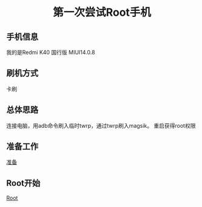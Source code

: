 <div align = "center">
  <h1>第一次尝试Root手机</h1>
</div>


## 手机信息
我的是Redmi K40 国行版 MIUI14.0.8
## 刷机方式
卡刷
## 总体思路
连接电脑，用adb命令刷入临时twrp，通过twrp刷入magsik。
重启获得root权限
## 准备工作
[准备](https://github.com/XuanqiCui/AndroidRoot/blob/main/Prepare.md)
## Root开始
[Root](https://github.com/XuanqiCui/AndroidRoot/blob/main/Root.md)
